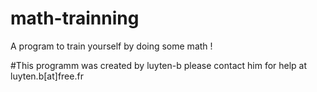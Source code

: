 # math-trainning
A program to train yourself by doing some math !

#This programm was created by luyten-b please contact him for help at luyten.b[at]free.fr
